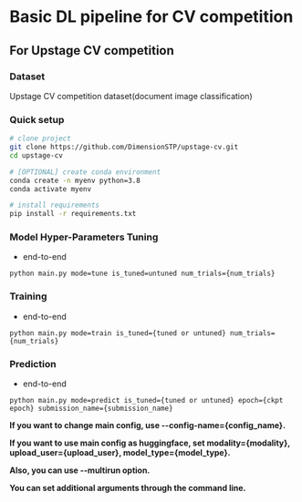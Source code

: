 # Basic DL pipeline for CV competition

## For Upstage CV competition

### Dataset
Upstage CV competition dataset(document image classification)

### Quick setup

```bash
# clone project
git clone https://github.com/DimensionSTP/upstage-cv.git
cd upstage-cv

# [OPTIONAL] create conda environment
conda create -n myenv python=3.8
conda activate myenv

# install requirements
pip install -r requirements.txt
```

### Model Hyper-Parameters Tuning

* end-to-end
```shell
python main.py mode=tune is_tuned=untuned num_trials={num_trials}
```

### Training

* end-to-end
```shell
python main.py mode=train is_tuned={tuned or untuned} num_trials={num_trials}
```

### Prediction

* end-to-end
```shell
python main.py mode=predict is_tuned={tuned or untuned} epoch={ckpt epoch} submission_name={submission_name}
```

__If you want to change main config, use --config-name={config_name}.__

__If you want to use main config as huggingface, set modality={modality}, upload_user={upload_user}, model_type={model_type}.__

__Also, you can use --multirun option.__

__You can set additional arguments through the command line.__